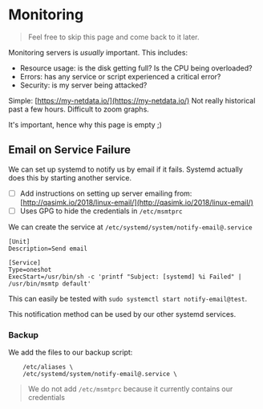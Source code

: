 # Monitoring

> Feel free to skip this page and come back to it later.

Monitoring servers is _usually_ important. This includes:

* Resource usage: is the disk getting full? Is the CPU being overloaded?
* Errors: has any service or script experienced a critical error?
* Security: is my server being attacked?

Simple: [https://my-netdata.io/](https://my-netdata.io/) Not really historical past a few hours. Difficult to zoom graphs.

It's important, hence why this page is empty ;\)

## Email on Service Failure

We can set up systemd to notify us by email if it fails. Systemd actually does this by starting another service.

* [ ] Add instructions on setting up server emailing from: [http://qasimk.io/2018/linux-email/](http://qasimk.io/2018/linux-email/)
* [ ] Uses GPG to hide the credentials in `/etc/msmtprc`

We can create the service at `/etc/systemd/system/notify-email@.service`

```
[Unit]
Description=Send email

[Service]
Type=oneshot
ExecStart=/usr/bin/sh -c 'printf "Subject: [systemd] %i Failed" | /usr/bin/msmtp default'
```

This can easily be tested with `sudo systemctl start notify-email@test`.

This notification method can be used by our other systemd services.

### Backup

We add the files to our backup script:

```
    /etc/aliases \
    /etc/systemd/system/notify-email@.service \
```

> We do not add `/etc/msmtprc` because it currently contains our credentials



